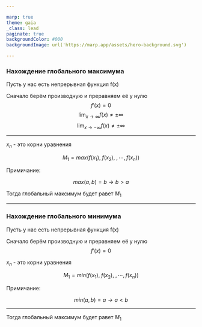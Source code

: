 ```yaml
---

marp: true
theme: gaia
_class: lead
paginate: true
backgroundColor: #000
backgroundImage: url('https://marp.app/assets/hero-background.svg')

---
```


### Нахождение глобального максимума

Пусть у нас есть непрерывная функция f(x)

Сначало берём производную и преравняем её у нулю
$$ f'(x) = 0 $$
$$ \lim_{x\to\infty} f(x) \neq \pm \infty $$
$$ \lim_{x\to-\infty} f(x) \neq \pm \infty $$

---

$x_n$ - это корни уравнения

$$ M_1 = max(f(x_1),\;f(x_2),\;,\cdots,f(x_n)) $$

Примичание:

$$ max(a,b) = b \rightarrow b>a $$

Тогда глобальный максимум будет равет $M_1$

---

### Нахождение глобального минимума

Пусть у нас есть непрерывная функция f(x)

Сначало берём производную и преравняем её у нулю
$$ f'(x) = 0 $$

$x_n$ - это корни уравнения

$$ M_1 = min(f(x_1),\;f(x_2),\;,\cdots,f(x_n)) $$

Примичание:

$$ min(a,b) = a \rightarrow a<b $$

---

Тогда глобальный максимум будет равет $M_1$